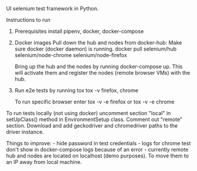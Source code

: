 UI selenium test framework in Python.

Instructions to run

1. Prerequisites
    install pipenv, docker, docker-compose

2. Docker images
    Pull down the hub and nodes from docker-hub:
        Make sure docker (docker daemon) is running.
        docker pull selenium/hub selenium/node-chrome selenium/node-firefox

    Bring up the hub and the nodes by running docker-compose up.
        This will activate them and register the nodes (remote browser VMs) with the hub.

3. Run e2e tests by running tox
    tox -v firefox, chrome

    To run specific browser enter tox -v -e firefox or tox -v -e chrome
    
To run tests locally (not using docker) uncomment section "local" in setUpClass() method in EnvironmentSetup class.
Comment out "remote" section.
Download and add geckodriver and chromedriver paths to the driver instance. 


Things to improve:
    - hide password in test credentials
    - logs for chrome test don't show in docker-compose logs because of an error
    - currently remote hub and nodes are located on localhost (demo purposes). To move them to an IP away from local machine. 

